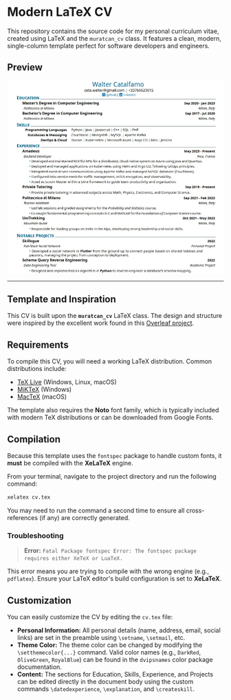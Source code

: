 # Modern LaTeX CV

This repository contains the source code for my personal curriculum vitae, created using LaTeX and the `muratcan_cv` class. It features a clean, modern, single-column template perfect for software developers and engineers.

## Preview

![CV Preview](CV_Walter_Catalfamo.jpg)

---

## Template and Inspiration

This CV is built upon the **`muratcan_cv`** LaTeX class. The design and structure were inspired by the excellent work found in this [Overleaf project](https://www.overleaf.com/project/627224a4c2dc8e6361a77250).

## Requirements

To compile this CV, you will need a working LaTeX distribution. Common distributions include:

* [TeX Live](https://www.tug.org/texlive/) (Windows, Linux, macOS)
* [MiKTeX](https://miktex.org/) (Windows)
* [MacTeX](https://www.tug.org/mactex/) (macOS)

The template also requires the **Noto** font family, which is typically included with modern TeX distributions or can be downloaded from Google Fonts.

## Compilation

Because this template uses the `fontspec` package to handle custom fonts, it **must** be compiled with the **XeLaTeX** engine.

From your terminal, navigate to the project directory and run the following command:

```bash
xelatex cv.tex
```

You may need to run the command a second time to ensure all cross-references (if any) are correctly generated.

### Troubleshooting

> **Error:** `Fatal Package fontspec Error: The fontspec package requires either XeTeX or LuaTeX.`

This error means you are trying to compile with the wrong engine (e.g., `pdflatex`). Ensure your LaTeX editor's build configuration is set to **XeLaTeX**.

## Customization

You can easily customize the CV by editing the `cv.tex` file:

* **Personal Information:** All personal details (name, address, email, social links) are set in the preamble using `\setname`, `\setmail`, etc.
* **Theme Color:** The theme color can be changed by modifying the `\setthemecolor{...}` command. Valid color names (e.g., `DarkRed`, `OliveGreen`, `RoyalBlue`) can be found in the `dvipsnames` color package documentation.
* **Content:** The sections for Education, Skills, Experience, and Projects can be edited directly in the document body using the custom commands `\datedexperience`, `\explanation`, and `\createskill`.

